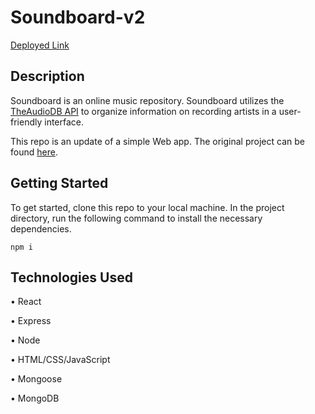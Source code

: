 # Soundboard-v2

[Deployed Link](https://sound-board-react-app.herokuapp.com/)

## Description

Soundboard is an online music repository. Soundboard utilizes the [TheAudioDB API](https://www.theaudiodb.com) to organize information on recording artists in a user-friendly interface. 

This repo is an update of a simple Web app. The original project can be found [here](https://github.com/whlong1/soundboard).


## Getting Started
To get started, clone this repo to your local machine. In the project directory, run the following command to install the necessary dependencies.
```
npm i
```

## Technologies Used

• React

• Express

• Node

• HTML/CSS/JavaScript

• Mongoose

• MongoDB
